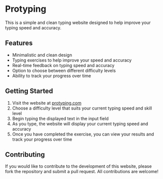# Protyping

This is a simple and clean typing website designed to help improve your typing speed and accuracy. 

## Features

- Minimalistic and clean design
- Typing exercises to help improve your speed and accuracy
- Real-time feedback on typing speed and accuracy
- Option to choose between different difficulty levels
- Ability to track your progress over time

## Getting Started

1. Visit the website at [protyping.com](https://protyping.com)
2. Choose a difficulty level that suits your current typing speed and skill level
3. Begin typing the displayed text in the input field
4. As you type, the website will display your current typing speed and accuracy
5. Once you have completed the exercise, you can view your results and track your progress over time

## Contributing

If you would like to contribute to the development of this website, please fork the repository and submit a pull request. All contributions are welcome!
